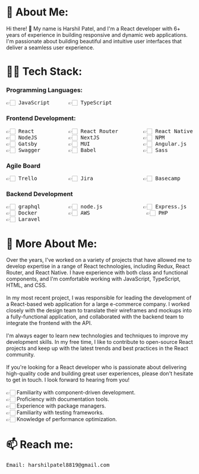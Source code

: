 # 💁 About Me:
Hi there! 👋 My name is Harshil Patel, and I'm a React developer with 6+ years of experience in building responsive and dynamic web applications. I'm passionate about building beautiful and intuitive user interfaces that deliver a seamless user experience.

# 👨‍💻 Tech Stack:

### Programming Languages:

<pre>
👉🏻 JavaScript      👉🏻 TypeScript
</pre>

### Frontend Development:

<pre>
👉🏻 React           👉🏻 React Router        👉🏻 React Native           👉🏻 ANTD             👉🏻 MUI            👉🏻 Bootstrap         
👉🏻 NodeJS          👉🏻 NextJS              👉🏻 NPM                    👉🏻 Redux            👉🏻 JWT            👉🏻 ESLint
👉🏻 Gatsby          👉🏻 MUI                 👉🏻 Angular.js             👉🏻 Socket.io        👉🏻 Webpack        👉🏻 Chart.js
👉🏻 Swagger         👉🏻 Babel               👉🏻 Sass                   👉🏻 Chakra
</pre>

### Agile Board

<pre>
👉🏻 Trello          👉🏻 Jira                👉🏻 Basecamp 
</pre>

### Backend Development

<pre>
👉🏻 graphql         👉🏻 node.js             👉🏻 Express.js
👉🏻 Docker          👉🏻 AWS                  👉🏻 PHP  
👉🏻 Laravel
</pre>

# 🫵 More About Me:
Over the years, I've worked on a variety of projects that have allowed me to develop expertise in a range of React technologies, including Redux, React Router, and React Native. I have experience with both class and functional components, and I'm comfortable working with JavaScript, TypeScript, HTML, and CSS.<br><br>In my most recent project, I was responsible for leading the development of a React-based web application for a large e-commerce company. I worked closely with the design team to translate their wireframes and mockups into a fully-functional application, and collaborated with the backend team to integrate the frontend with the API.<br><br>I'm always eager to learn new technologies and techniques to improve my development skills. In my free time, I like to contribute to open-source React projects and keep up with the latest trends and best practices in the React community.<br><br>If you're looking for a React developer who is passionate about delivering high-quality code and building great user experiences, please don't hesitate to get in touch. I look forward to hearing from you!<br><br>👉🏻 Familiarity with component-driven development.<br>👉🏻 Proficiency with documentation tools.<br>👉🏻 Experience with package managers.<br>👉🏻 Familiarity with testing frameworks.<br>👉🏻 Knowledge of performance optimization.

# 📫 Reach me:
<pre>
Email: harshilpatel8819@gmail.com
</pre>
